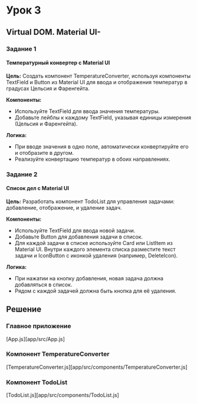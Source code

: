 # Урок 3

## Virtual DOM. Material UI-

### Задание 1

#### Температурный конвертер с Material UI

**Цель:** Создать компонент TemperatureConverter, используя компоненты TextField и Button из Material UI для ввода и отображения температур в градусах Цельсия и Фаренгейта.

**Компоненты:**

- Используйте TextField для ввода значения температуры.
- Добавьте лейблы к каждому TextField, указывая единицы измерения (Цельсия и Фаренгейта).

**Логика:**

- При вводе значения в одно поле, автоматически конвертируйте его и отобразите в другом.
- Реализуйте конвертацию температур в обоих направлениях.

### Задание 2

#### Список дел с Material UI

**Цель:** Разработать компонент TodoList для управления задачами: добавление, отображение, и удаление задач.

**Компоненты:**

- Используйте TextField для ввода новой задачи.
- Добавьте Button для добавления задачи в список.
- Для каждой задачи в списке используйте Card или ListItem из Material UI. Внутри каждого элемента списка разместите текст задачи и IconButton с иконкой удаления (например, DeleteIcon).

**Логика:**

- При нажатии на кнопку добавления, новая задача должна добавляться в список.
- Рядом с каждой задачей должна быть кнопка для её удаления.

## Решение

### Главное приложение

[App.js][app/src/App.js]

### Компонент TemperatureConverter

[TemperatureConverter.js][app/src/components/TemperatureConverter.js]

### Компонент TodoList

[TodoList.js][app/src/components/TodoList.js]